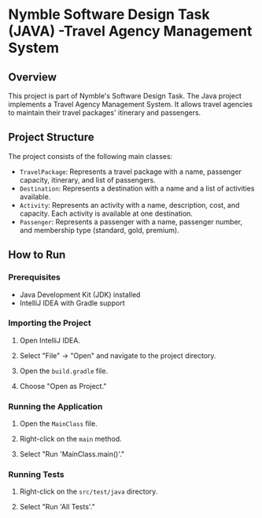 # Nymble Software Design Task (JAVA) -Travel Agency Management System

## Overview

This project is part of Nymble's Software Design Task. The Java project implements a Travel Agency Management System. It allows travel agencies to maintain their travel packages' itinerary and passengers.

## Project Structure

The project consists of the following main classes:

- `TravelPackage`: Represents a travel package with a name, passenger capacity, itinerary, and list of passengers.
- `Destination`: Represents a destination with a name and a list of activities available.
- `Activity`: Represents an activity with a name, description, cost, and capacity. Each activity is available at one destination.
- `Passenger`: Represents a passenger with a name, passenger number, and membership type (standard, gold, premium).

## How to Run

### Prerequisites

- Java Development Kit (JDK) installed
- IntelliJ IDEA with Gradle support

### Importing the Project

1. Open IntelliJ IDEA.

2. Select "File" -> "Open" and navigate to the project directory.

3. Open the `build.gradle` file.

4. Choose "Open as Project."

### Running the Application

1. Open the `MainClass` file.

2. Right-click on the `main` method.

3. Select "Run 'MainClass.main()'."

### Running Tests

1. Right-click on the `src/test/java` directory.

2. Select "Run 'All Tests'."

